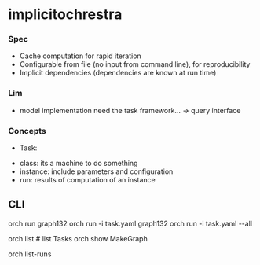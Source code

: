 # implicitochrestra


### Spec
- Cache computation for rapid iteration
- Configurable from file (no input from command line), for reproducibility 
- Implicit dependencies (dependencies are known at run time)

### Lim
- model implementation need the task framework... -> query interface

### Concepts
- Task:
 * class: its a machine to do something
 * instance: include parameters and configuration
 * run: results of computation of an instance 


## CLI


orch run graph132
orch run -i task.yaml graph132
orch run -i task.yaml --all

orch list # list Tasks
orch show MakeGraph 


orch list-runs 






